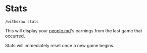 # Stats

`/withdraw stats`

This will display your [people.md](people.md "mention")'s earnings from the last game that occurred.

Stats will immediately reset once a new game begins.
